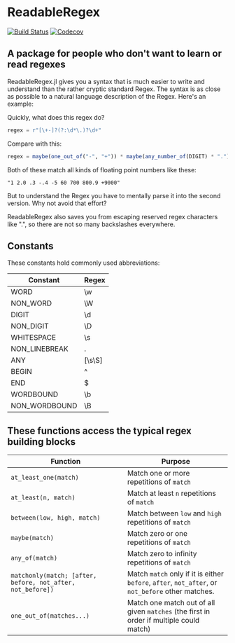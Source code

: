 # ReadableRegex

[![Build Status](https://travis-ci.com/jkrumbiegel/ReadableRegex.jl.svg?branch=master)](https://travis-ci.com/jkrumbiegel/ReadableRegex.jl)
[![Codecov](https://codecov.io/gh/jkrumbiegel/ReadableRegex.jl/branch/master/graph/badge.svg)](https://codecov.io/gh/jkrumbiegel/ReadableRegex.jl)


## A package for people who don't want to learn or read regexes

ReadableRegex.jl gives you a syntax that is much easier to write and understand
than the rather cryptic standard Regex. The syntax is as close as possible to
a natural language description of the Regex. Here's an example:

Quickly, what does this regex do?

```julia
regex = r"[\+-]?(?:\d*\.)?\d+"
```

Compare with this:

```julia
regex = maybe(one_out_of("-", "+")) * maybe(any_number_of(DIGIT) * ".") * at_least_one(DIGIT)
```

Both of these match all kinds of floating point numbers like these:

`"1 2.0 .3 -.4 -5 60 700 800.9 +9000"`

But to understand the Regex you have to mentally parse it into the second version.
Why not avoid that effort?

ReadableRegex also saves you from escaping reserved regex characters like ".", so
there are not so many backslashes everywhere.


## Constants

These constants hold commonly used abbreviations:

| Constant | Regex |
| -- | -- |
| WORD | \w |
| NON_WORD | \W |
| DIGIT | \d |
| NON_DIGIT | \D |
| WHITESPACE | \s |
| NON_LINEBREAK | . |
| ANY | [\s\S] |
| BEGIN | ^ |
| END | $ |
| WORDBOUND | \b |
| NON_WORDBOUND | \B |

## These functions access the typical regex building blocks

| Function | Purpose |
| --- | --- |
| `at_least_one(match)` | Match one or more repetitions of `match`|
| `at_least(n, match)` | Match at least `n` repetitions of `match`|
| `between(low, high, match)` | Match between `low` and `high` repetitions of `match` |
| `maybe(match)` | Match zero or one repetitions of `match` |
| `any_of(match)` | Match zero to infinity repetitions of `match` |
| `matchonly(match; [after, before, not_after, not_before])` | Match `match` only if it is either `before`, `after`, `not_after`, or `not_before` other matches.|
| `one_out_of(matches...)` | Match one match out of all given `matches` (the first in order if multiple could match)|
